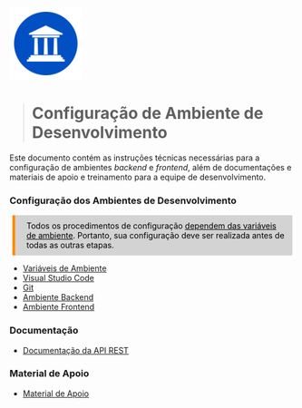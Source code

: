 <p><img src="./images/mies-icon.png" width=128 /></p>

># **Configuração de Ambiente de Desenvolvimento**

Este documento contém as instruções técnicas necessárias para a configuração de ambientes _backend_ e _frontend_, além de documentações e materiais de apoio e treinamento para a equipe de desenvolvimento.
 
### Configuração dos Ambientes de Desenvolvimento
<div style="color: black; background-color: lightgrey; margin: 10px 5px; vertical-align: middle; padding:10px 10px 10px 20px; border-radius: 2px; border-left: 5px solid darkorange">
Todos os procedimentos de configuração <u>dependem das variáveis de ambiente</u>. Portanto, sua configuração deve ser realizada antes de todas as outras etapas.
</div>

- [Variáveis de Ambiente](common/env.md)
- [Visual Studio Code](common/vscode.md)
- [Git](common/git.md) 
- [Ambiente Backend](backend/backend.md)
- [Ambiente Frontend](frontend/frontend.md)

### Documentação
- [Documentação da API REST](openapi/mies_api.yaml)


### Material de Apoio
- [Material de Apoio](common/resources.md)
